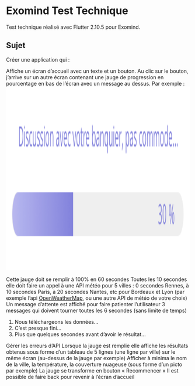 # Exomind Test Technique

Test technique réalisé avec Flutter 2.10.5 pour Exomind.


## Sujet

Créer une application qui : 
 
Affiche un écran d’accueil avec un texte et un bouton.
Au clic sur le bouton, j’arrive sur un autre écran contenant une jauge de progression en pourcentage en bas de l’écran avec un message au dessus.
Par exemple : 
<img src="screenshots/image001.png" height="500" title="jauge exemple">
 
Cette jauge doit se remplir à 100% en 60 secondes
Toutes les 10 secondes elle doit faire un appel à une API météo pour 5 villes : 
0 secondes Rennes, à 10 secondes Paris, à 20 secondes Nantes, etc pour Bordeaux et Lyon
(par exemple l’api <a href='https://openweathermap.org/current'>OpenWeatherMap</a>, ou une autre API de météo de votre choix)
Un message d’attente est affiché pour faire patienter l’utilisateur
3 messages qui doivent tourner toutes les 6 secondes (sans limite de temps)
1.    Nous téléchargeons les données…
2.    C’est presque fini…
3.    Plus que quelques secondes avant d’avoir le résultat…
 
Gérer les erreurs d’API
Lorsque la jauge est remplie elle affiche les résultats obtenus sous forme d’un tableau de 5 lignes (une ligne par ville) sur le même écran (au-dessus de la jauge par exemple)
Afficher à minima le nom de la ville, la température, la couverture nuageuse (sous forme d’un picto par exemple)
La jauge se transforme en bouton « Recommencer »
Il est possible de faire back pour revenir à l’écran d’accueil